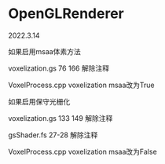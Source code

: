 # OpenGLRenderer

2022.3.14

如果启用msaa体素方法

voxelization.gs 76 166 解除注释

VoxelProcess.cpp voxelization msaa改为True

如果启用保守光栅化

voxelization.gs 133 149 解除注释

gsShader.fs 27-28 解除注释

VoxelProcess.cpp voxelization msaa改为False